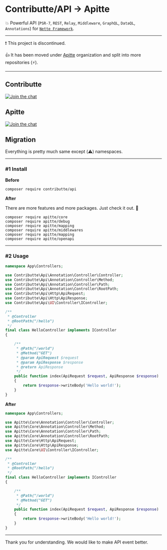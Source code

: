 # Contributte/API -> Apitte 

:boom: Powerful API (`PSR-7`, `REST`, `Relay`, `Middleware`, `GraphQL`, `DataQL`, `Annotations`) for [`Nette Framework`](https://github.com/nette/).

-----

:exclamation: This project is discontinued. 

:+1: It has been moved under [Apitte](https://github.com/apitte) organization and split into more repositories (:zap:). 

-----

## Contributte

[![Join the chat](https://img.shields.io/gitter/room/contributte/contributte.svg?style=flat-square)](http://bit.ly/ctteg)

## Apitte

[![Join the chat](https://img.shields.io/gitter/room/apitte/apitte.svg?style=flat-square)](http://bit.ly/apittegitter)

## Migration

Everything is pretty much same except (:warning:) namespaces.

-----

### #1 Install

**Before**

```
composer require contributte/api
```

**After**

There are more features and more packages. Just check it out. :muscle:

```
composer require apitte/core
composer require apitte/debug
composer require apitte/mapping
composer require apitte/middlewares
composer require apitte/mapping
composer require apitte/openapi
```

-----

### #2 Usage

```php
namespace App\Controllers;

use Contributte\Api\Annotation\Controller\Controller;
use Contributte\Api\Annotation\Controller\Method;
use Contributte\Api\Annotation\Controller\Path;
use Contributte\Api\Annotation\Controller\RootPath;
use Contributte\Api\Http\ApiRequest;
use Contributte\Api\Http\ApiResponse;
use Contributte\Api\UI\Controller\IController;

/**
 * @Controller
 * @RootPath("/hello")
 */
final class HelloController implements IController
{

    /**
     * @Path("/world")
     * @Method("GET")
     * @param ApiRequest $request
     * @param ApiResponse $response
     * @return ApiResponse
     */
    public function index(ApiRequest $request, ApiResponse $response)
    {
        return $response->writeBody('Hello world!');
    }
}
```

**After**

```php
namespace App\Controllers;

use Apitte\Core\Annotation\Controller\Controller;
use Apitte\Core\Annotation\Controller\Method;
use Apitte\Core\Annotation\Controller\Path;
use Apitte\Core\Annotation\Controller\RootPath;
use Apitte\Core\Http\ApiRequest;
use Apitte\Core\Http\ApiResponse;
use Apitte\Core\UI\Controller\IController;

/**
 * @Controller
 * @RootPath("/hello")
 */
final class HelloController implements IController
{

    /**
     * @Path("/world")
     * @Method("GET")
     */
    public function index(ApiRequest $request, ApiResponse $response)
    {
        return $response->writeBody('Hello world!');
    }
}
```

----

Thank you for understanding. We would like to make API event better.
